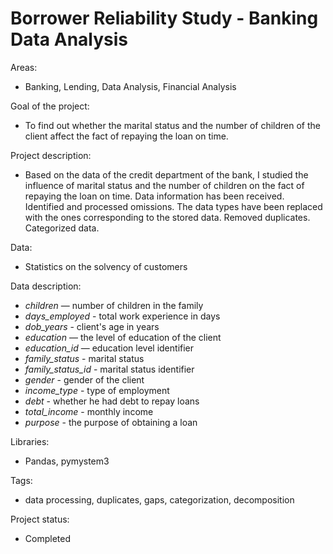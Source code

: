 # Borrower Reliability Study - Banking Data Analysis

Areas: 
* Banking, Lending, Data Analysis, Financial Analysis

Goal of the project: 
* To find out whether the marital status and the number of children of the client affect the fact of repaying the loan on time.

Project description: 
* Based on the data of the credit department of the bank, I studied the influence of marital status and the number of children on the fact of repaying the loan on time. Data information has been received. Identified and processed omissions. The data types have been replaced with the ones corresponding to the stored data. Removed duplicates. Categorized data.

Data: 
* Statistics on the solvency of customers
 
Data description:
* *children* — number of children in the family 
* *days_employed* - total work experience in days
* *dob_years* - client's age in years
* *education* — the level of education of the client
* *education_id* — education level identifier
* *family_status* - marital status
* *family_status_id* - marital status identifier
* *gender* - gender of the client
* *income_type* - type of employment
* *debt* - whether he had debt to repay loans
* *total_income* - monthly income
* *purpose* - the purpose of obtaining a loan


Libraries: 
* Pandas, pymystem3

Tags: 
* data processing, duplicates, gaps, categorization, decomposition

Project status:
* Completed
